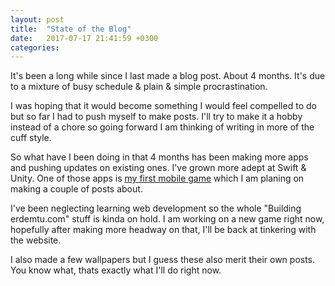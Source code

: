 ```yaml
---
layout: post
title:  "State of the Blog"
date:   2017-07-17 21:41:59 +0300
categories:
---
```


It's been a long while since I last made a blog post. About 4 months.
It's due to a mixture of busy schedule & plain & simple procrastination.

I was hoping that it would become something I would feel compelled to do but
so far I had to push myself to make posts. I'll try to make it a hobby instead
of a chore so going forward I am thinking of writing in more of the cuff style.

So what have I been doing in that 4 months has been making more apps and
pushing updates on existing ones. I've grown more adept at Swift & Unity. One
of those apps is [my first mobile game](https://itunes.apple.com/app/captain-kaplow/id1222402786)
which I am planing on making a couple of posts about.

I've been neglecting learning web development so the whole "Building erdemtu.com"
stuff is kinda on hold. I am working on a new game right now, hopefully after making
more headway on that, I'll be back at tinkering with the website.

I also made a few wallpapers but I guess these also merit their own posts. You know
what, thats exactly what I'll do right now.
